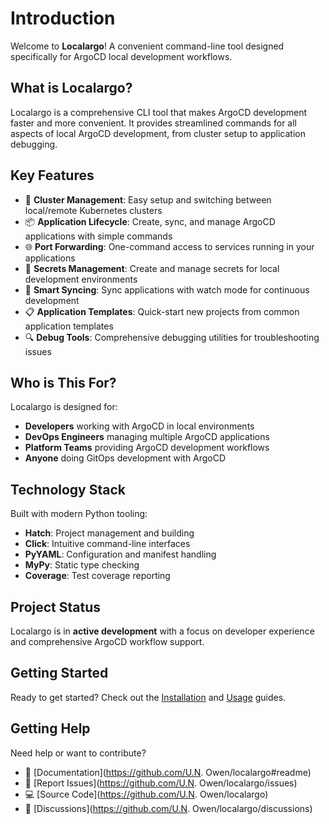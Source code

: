 # Introduction

Welcome to **Localargo**! A convenient command-line tool designed specifically for ArgoCD local development workflows.

## What is Localargo?

Localargo is a comprehensive CLI tool that makes ArgoCD development faster and more convenient. It provides streamlined commands for all aspects of local ArgoCD development, from cluster setup to application debugging.

## Key Features

- 🚀 **Cluster Management**: Easy setup and switching between local/remote Kubernetes clusters
- 📦 **Application Lifecycle**: Create, sync, and manage ArgoCD applications with simple commands
- 🌐 **Port Forwarding**: One-command access to services running in your applications
- 🔐 **Secrets Management**: Create and manage secrets for local development environments
- 🔄 **Smart Syncing**: Sync applications with watch mode for continuous development
- 📋 **Application Templates**: Quick-start new projects from common application templates
- 🔍 **Debug Tools**: Comprehensive debugging utilities for troubleshooting issues

## Who is This For?

Localargo is designed for:

- **Developers** working with ArgoCD in local environments
- **DevOps Engineers** managing multiple ArgoCD applications
- **Platform Teams** providing ArgoCD development workflows
- **Anyone** doing GitOps development with ArgoCD

## Technology Stack

Built with modern Python tooling:

- **Hatch**: Project management and building
- **Click**: Intuitive command-line interfaces
- **PyYAML**: Configuration and manifest handling
- **MyPy**: Static type checking
- **Coverage**: Test coverage reporting

## Project Status

Localargo is in **active development** with a focus on developer experience and comprehensive ArgoCD workflow support.

## Getting Started

Ready to get started? Check out the [Installation](installation.md) and [Usage](usage.md) guides.

## Getting Help

Need help or want to contribute?

- 📖 [Documentation](https://github.com/U.N. Owen/localargo#readme)
- 🐛 [Report Issues](https://github.com/U.N. Owen/localargo/issues)
- 💻 [Source Code](https://github.com/U.N. Owen/localargo)
- 💬 [Discussions](https://github.com/U.N. Owen/localargo/discussions)
